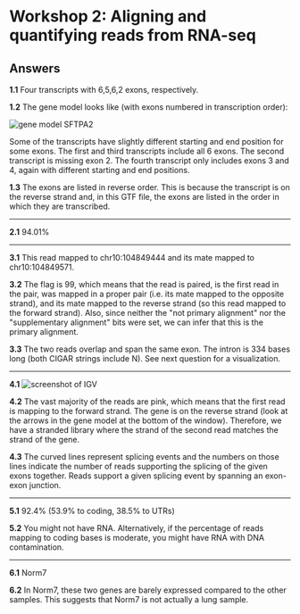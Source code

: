 Workshop 2: Aligning and quantifying reads from RNA-seq
=======================================================

Answers
-------
**1.1** Four transcripts with 6,5,6,2 exons, respectively.

**1.2** The gene model looks like (with exons numbered in transcription order):

![gene model SFTPA2](http://web.stanford.edu/class/bios201/SFTPA2.png)

Some of the transcripts have slightly different starting and end
  position for some exons. The first and third transcripts include all 6
  exons. The second transcript is missing exon 2. The fourth transcript
  only includes exons 3 and 4, again with different starting and end positions.

**1.3** The exons are listed in reverse order. This is because the
  transcript is on the reverse strand and, in this GTF file, the exons are
  listed in the order in which they are transcribed.

---------

**2.1** 94.01%

---------

**3.1** This read mapped to chr10:104849444 and its mate mapped to chr10:104849571.

**3.2** The flag is 99, which means that the read is paired, is the first
read in the pair, was mapped in a proper pair (i.e. its mate mapped to the
opposite strand), and its mate mapped to the reverse strand (so this read
mapped to the forward strand). Also, since neither the "not primary alignment"
nor the "supplementary alignment" bits were set, we can infer that this is the
primary alignment.

**3.3** The two reads overlap and span the same exon. The intron is 334
  bases long (both CIGAR strings include N). See next question for a visualization.

---------

**4.1** ![screenshot of IGV](http://web.stanford.edu/class/bios201/screenshot.igv1.png)

**4.2** The vast majority of the reads are pink, which means that the
  first read is mapping to the forward strand. The gene is on the reverse
  strand (look at the arrows in the gene model at the bottom of the
  window). Therefore, we have a stranded library where the strand of the
  second read matches the strand of the gene.

**4.3** The curved lines represent splicing events and the numbers on
  those lines indicate the number of reads supporting the splicing of the
  given exons together. Reads support a given splicing event by spanning
  an exon-exon junction.

---------

**5.1** 92.4% (53.9% to coding, 38.5% to UTRs)

**5.2** You might not have RNA. Alternatively, if the percentage of reads
  mapping to coding bases is moderate, you might have RNA with DNA
  contamination.

---------

**6.1** Norm7

**6.2** In Norm7, these two genes are barely expressed compared to the
  other samples. This suggests that Norm7 is not actually a lung sample.